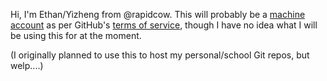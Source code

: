 Hi, I'm Ethan/Yizheng from @rapidcow. This will
probably be a [machine account][] as per
GitHub's [terms of service][], though I have no
idea what I will be using this for at the moment.

(I originally planned to use this to host my
personal/school Git repos, but welp....)

[machine account]: https://developer.github.com/v3/guides/managing-deploy-keys/#machine-users
[terms of service]: https://docs.github.com/en/site-policy/github-terms/github-terms-of-service#3-account-requirements
